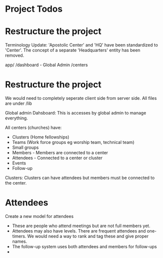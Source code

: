 # Project Todos

# Restructure the project
Terminology Update: 'Apostolic Center' and 'HQ' have been standardized to 'Center'. The concept of a separate 'Headquarters' entity has been removed.

app/
/dashboard - Global Admin
/centers


# Restructure the project
We would need to completely seperate client side from server side.
All files are under /lib

 Global admin Dahsboard:
 This is accesses by global admin to manage everything.

All centers (churches) have:
 - Clusters (Home fellowships)
 - Teams (Work force groups eg worship team, technical team)
 - Small groups
 - Members - Members are connected to a center
 - Attendees - Connected to a center or cluster
 - Events
 - Follow-up

Clusters: Clusters can have attendees but members must be connected to the center.


# Attendees
Create a new model for attendees 
- These are people who attend meetings but are not full members yet.
- Attendees may also have levels. There are frequent attendees and one-timers. We would need a way to rank and tag these and give proper names.
- The follow-up system uses both attendees and members for follow-ups
- 

